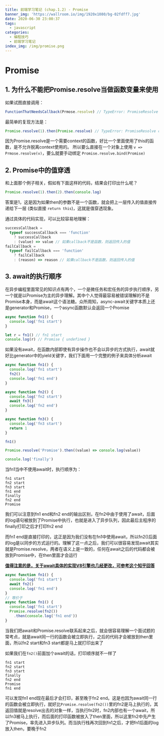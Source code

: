 ```yaml
---
title: 前端学习笔记 (chap.1.2) - Promise
banner_img: 'https://wallroom.io/img/1920x1080/bg-02fdff7.jpg'
date: 2020-06-30 23:00:37
tags:
  - javascript
categories:
  - 编程技巧
  - 前端学习笔记
index_img: /img/promise.png
---
```


# Promise

## 1. 为什么不能把Promise.resolve当做函数变量来使用

如果试图直接调用：

```js
FunctionThatNeedsCallback(Prmose.resolve) // TypeError: PromiseResolve called on non-object
```

最简单的复现方法是：

```js
Promise.resolve(1).then(Promise.resolve) // TypeError: PromiseResolve called on non-object
```

因为Promise.resolve是一个需要context的函数，好比一个里面使用了this的函数，是不允许脱离context使用的。
所以要么直接在一个对象上使用 `v => Prmose.resolve(v)`，要么就要手动绑定 `Promise.resolve.bind(Promise)`

## 2. Promise中的值穿透

和上面那个例子相关，假如有下面这样的代码，结果会打印出什么呢？

```js
Promise.resolve(1).then(2).then(console.log)
```

答案是1，这是因为如果then的参数不是一个函数，就会把上一层传入的值直接传递给下一层 (类似直接 `return this`)，这就是值穿透现象。

通过具体的代码实现，可以比较容易地理解：

```js
successCallback =
  typeof successCallback === 'function'
    ? successCallback
    : (value) => value // 如果callback不是函数，则返回传入的值
failCallback =
  typeof failCallback === 'function'
    ? failCallback
    : (reason) => reason // 如果callback不是函数，则返回传入的值
```

## 3. await的执行顺序

在异步编程里面常见的知识点有两个，一个是微任务和宏任务的异步执行顺序，另一个就是以Promise为主的异步理解。其中个人觉得最容易被错误理解的不是Promise本身，而是await这个语法糖。众所周知，async-await关键字本质上还是generator和Promise，一个async函数默认会返回一个Promise

```js
async function fn1() {
  console.log('fn1 start')
}

let r = fn1() // fn1 start
console.log(r) // Promise { undefined }
```

如果没有await，在函数内部即使有异步操作也不会以异步的方式执行，await就好比generator中的yield关键字，我们下面用一个完整的例子来具体分析await

```js
async function fn1() {
  console.log('fn1 start')
  fn2()
  console.log('fn1 end')
}

async function fn2() {
  console.log('fn2 start')
  await fn3()
  console.log('fn2 end')
}

async function fn3() {
  console.log('fn3 start')
  return 1
}

fn1()

Promise.resolve('Promise').then((value) => console.log(value))

console.log('finally')
```

当fn1当中不使用await时，执行顺序为：

```text
fn1 start
fn2 start
fn3 start
fn1 end
finally
fn2 end
Promise
```

我们可以注意到fn1 end和fn2 end的输出区别，在fn2中由于使用了await，后面的log语句被放到了Promise中执行，也就是进入了异步队列，因此最后主程序的finally打印之后才打印fn2 end

而fn1 end是直接打印的，这正是因为我们没有在fn1中使用await，所以fn2()后面的log是以同步的方式运行的。理解了这一点之后，我们可以很容易发现await其实就是Promise.resolve，两者在语义上是一致的，任何在await之后的代码都会被放到Promise中，在then里面才会运行

[**值得注意的是，关于await具体的实现V8引擎也几经更改，可参考这个知乎回答**](https://www.zhihu.com/question/268007969)

```js
async function fn1() {
  console.log('fn1 start')
  await fn2()
  console.log('fn1 end')
}
// 等价于
async function fn1() {
  console.log('fn1 start')
  Promise.resolve(fn2())
    .then(console.log('fn1 end'))
}
```

当我们把await和Promise.resolve联系起来之后，就会很容易理解一个面试题的常考点，就是await同一行的函数会被立即执行，之后的代码才会被放到then里面，所以fn2 start和fn3 start都是马上就打印出来了

如果我们在`fn2()`前面加个await的话，打印顺序就不一样了

```text
fn1 start
fn2 start
fn3 start
finally
fn2 end
Promise
fn1 end
```

可以发现fn1 end现在最后才会打印，甚至晚于fn2 end。这是也因为await同一行的函数会被立即执行，就好比`Promise.resolve(fn2())`里的fn2是马上执行的，其返回值就是resolve出去的对象一样，当执行fn2时，fn2内部也有一个await，所以fn3被马上执行，而后面的打印函数被放入了then里面，所以这里fn2中先产生了Promise，率先进入异步队列。而当执行栈再次回到fn1之后，才把fn1后面的log放入then，要晚于fn2
